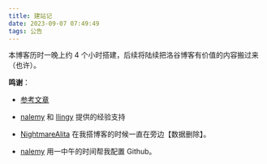 ```yaml
---
title: 建站记
date: 2023-09-07 07:49:49
tags: 公告
---
```


本博客历时一晚上约 $4$ 个小时搭建，后续将陆续把洛谷博客有价值的内容搬过来（也许）。

**鸣谢**：

- [参考文章](https://zhuanlan.zhihu.com/p/60578464)

- [nalemy](https://nalemy.github.io/) 和 [llingy](https://llingy.top) 提供的经验支持
- [NightmareAlita](https://nightmarealita.top) 在我搭博客的时候一直在旁边【数据删除】。
- [nalemy](https://nalemy.github.io/) 用一中午的时间帮我配置 Github。

